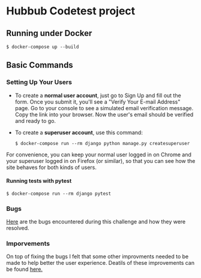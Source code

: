 # Hubbub Codetest project

## Running under Docker

    $ docker-compose up --build

## Basic Commands

### Setting Up Your Users

- To create a **normal user account**, just go to Sign Up and fill out the form. Once you submit it, you'll see a "Verify Your E-mail Address" page. Go to your console to see a simulated email verification message. Copy the link into your browser. Now the user's email should be verified and ready to go.

- To create a **superuser account**, use this command:

      $ docker-compose run --rm django python manage.py createsuperuser

For convenience, you can keep your normal user logged in on Chrome and your superuser logged in on Firefox (or similar), so that you can see how the site behaves for both kinds of users.

#### Running tests with pytest

    $ docker-compose run --rm django pytest

### Bugs

[Here](bugs.md) are the bugs encountered during this challenge and how they were resolved.

### Imporvements

On top of fixing the bugs I felt that some other improvments needed to be made to help better the user experience. Deatils of these improvements can be found [here.](improvements.md)